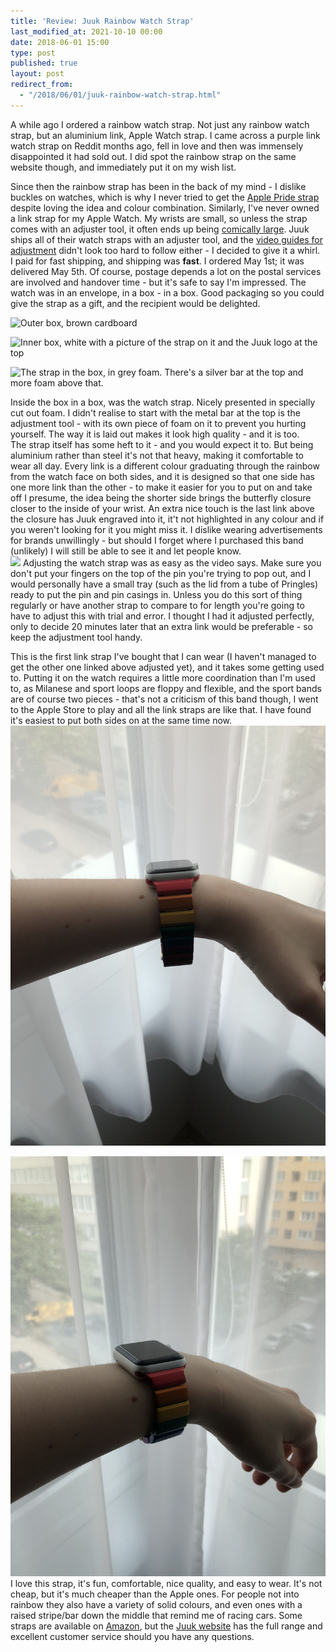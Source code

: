```yaml
---
title: 'Review: Juuk Rainbow Watch Strap'
last_modified_at: 2021-10-10 00:00
date: 2018-06-01 15:00
type: post
published: true
layout: post
redirect_from:
  - "/2018/06/01/juuk-rainbow-watch-strap.html"
---
```

A while ago I ordered a rainbow watch strap. Not just any rainbow watch strap, but an aluminium link, Apple Watch strap. I came across a purple link watch strap on Reddit months ago, fell in love and then was immensely disappointed it had sold out.  I did spot the rainbow strap on the same website though, and immediately put it on my wish list.  

<!--more-->

Since then the rainbow strap has been in the back of my mind - I dislike buckles on watches, which is why I never tried to get the <a href="https://9to5mac.com/2017/06/05/apple-releases-rainbow-pride-edition-apple-watch-band-new-nike-sport-colors-now-available-to-order-through-apple%E2%80%A4com/">Apple Pride strap</a> despite loving the idea and colour combination. Similarly, I've never owned a link strap for my Apple Watch. My wrists are small, so unless the strap comes with an adjuster tool, it often ends up being <a href="https://www.rosemaryorchard.com/microblog/2018-04-17-1451">comically large</a>. Juuk ships all of their watch straps with an adjuster tool, and the <a href="http://juukdesign.com/faq">video guides for adjustment</a> didn't look too hard to follow either - I decided to give it a whirl.  
I paid for fast shipping, and shipping was **fast**. I ordered May 1st; it was delivered May 5th. Of course, postage depends a lot on the postal services are involved and handover time - but it's safe to say I'm impressed. The watch was in an envelope, in a box - in a box. Good packaging so you could give the strap as a gift, and the recipient would be delighted.  

![Outer box, brown cardboard](/assets/images/juuk-rainbow-watch-strap/outer-box.jpg)


![Inner box, white with a picture of the strap on it and the Juuk logo at the top](/assets/images/juuk-rainbow-watch-strap/inner-box.jpg)


![The strap in the box, in grey foam. There's a silver bar at the top and more foam above that.](/assets/images/juuk-rainbow-watch-strap/strap-in-box.jpg)


Inside the box in a box, was the watch strap. Nicely presented in specially cut out foam. I didn't realise to start with the metal bar at the top is the adjustment tool - with its own piece of foam on it to prevent you hurting yourself. The way it is laid out makes it look high quality - and it is too.  
The strap itself has some heft to it - and you would expect it to. But being aluminium rather than steel it's not that heavy, making it comfortable to wear all day. Every link is a different colour graduating through the rainbow from the watch face on both sides, and it is designed so that one side has one more link than the other - to make it easier for you to put on and take off I presume, the idea being the shorter side brings the butterfly closure closer to the inside of your wrist. An extra nice touch is the last link above the closure has Juuk engraved into it, it't not highlighted in any colour and if you weren't looking for it you might miss it. I dislike wearing advertisements for brands unwillingly - but should I forget where I purchased this band (unlikely) I will still be able to see it and let people know.  
![](/assets/images/juuk-rainbow-watch-strap/adjustment-tool.jpg)
Adjusting the watch strap was as easy as the video says. Make sure you don't put your fingers on the top of the pin you're trying to pop out, and I would personally have a small tray (such as the lid from a tube of Pringles) ready to put the pin and pin casings in. Unless you do this sort of thing regularly or have another strap to compare to for length you're going to have to adjust this with trial and error. I thought I had it adjusted perfectly, only to decide 20 minutes later that an extra link would be preferable - so keep the adjustment tool handy.  

This is the first link strap I've bought that I can wear (I haven't managed to get the other one linked above adjusted yet), and it takes some getting used to. Putting it on the watch requires a little more coordination than I'm used to, as Milanese and sport loops are floppy and flexible, and the sport bands are of course two pieces - that's not a criticism of this band though, I went to the Apple Store to play and all the link straps are like that. I have found it's easiest to put both sides on at the same time now.  
![The strap as it arrived, with all the links and much too big](/assets/images/juuk-rainbow-watch-strap/all-the-links-too-big.jpg)


![After removing the links the strap fits very well](/assets/images/juuk-rainbow-watch-strap/removed-links-just-right.jpg)
I love this strap, it's fun, comfortable, nice quality, and easy to wear. It's not cheap, but it's much cheaper than the Apple ones. For people not into rainbow they also have a variety of solid colours, and even ones with a raised stripe/bar down the middle that remind me of racing cars. Some straps are available on <a href="https://amzn.to/2LdSgX4">Amazon</a>, but the <a href="https://www.juukdesign.com">Juuk website</a> has the full range and excellent customer service should you have any questions.  
